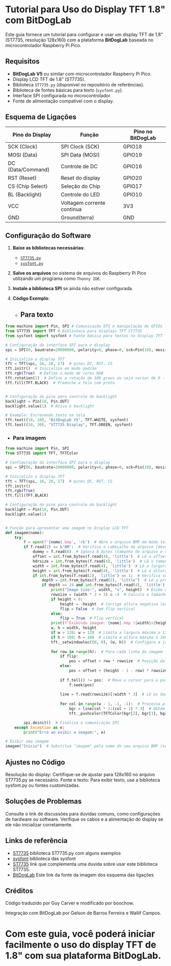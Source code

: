 # Tutorial para Uso do Display TFT 1.8" com BitDogLab

Este guia fornece um tutorial para configurar e usar um display TFT de 1.8" (ST7735, resolução 128x160) com a plataforma **BitDogLab** baseada no microcontrolador Raspberry Pi Pico.

## Requisitos

- **BitDogLab V5** ou similar com microcontrolador Raspberry Pi Pico.
- Display LCD TFT de 1.8" (ST7735).
- Biblioteca `ST7735.py` (disponível no repositório de referências).
- Biblioteca de fontes básicas para texto (`sysfont.py`).
- Interface SPI configurada no microcontrolador.
- Fonte de alimentação compatível com o display.

## Esquema de Ligações

| **Pino do Display** | **Função**       | **Pino no BitDogLab** |
|----------------------|------------------|------------------------|
| SCK (Clock)          | SPI Clock (SCK) | GPIO18                |
| MOSI (Data)          | SPI Data (MOSI) | GPIO19                |
| DC (Data/Command)    | Controle de DC   | GPIO16                |
| RST (Reset)          | Reset do display| GPIO20                |
| CS (Chip Select)     | Seleção do Chip | GPIO17                |
| BL (Backlight)       | Controle do LED | GPIO10                |
| VCC                  | Voltagem corrente continua|  3V3         |
| GND                  | Ground(terra) |   GND                  |
## Configuração do Software

1. **Baixe as bibliotecas necessárias**:
   - [`ST7735.py`](https://github.com/boochow/MicroPython-ST7735/tree/master)
   - [`sysfont.py`](https://github.com/GuyCarver/MicroPython/blob/master/lib/sysfont.py)

2. **Salve os arquivos** no sistema de arquivos do Raspberry Pi Pico utilizando um programa como `Thonny IDE`.

3. **Instale a biblioteca SPI** se ainda não estiver configurada.

4. **Código Exemplo**:
   - ## Para texto 
```python
from machine import Pin, SPI # Comunicação SPI e manipulação de GPIOs
from ST7735 import TFT # Biblioteca para displays TFT ST7735
from sysfont import sysfont # Fonte básica para textos no display TFT

# Configuração da interface SPI para o display
spi = SPI(0, baudrate=20000000, polarity=0, phase=0, sck=Pin(18), mosi=Pin(19))

# Inicializa o display TFT
tft = TFT(spi, 16, 20, 17)  # pinos DC, RST, CS
tft.initr()  # Inicializa em modo padrão
tft.rgb(True)  # Define o modo de cores RGB
tft.rotation(1)  # Define a rotação de 180 graus ou seja variar de 0 - 3. Começa na vertical com o topo voltado para os pinos e gira 90 graus no sentido horário a cada passo.
tft.fill(TFT.BLACK)  # Preenche a tela com preto


# Configuração do pino para controle do backlight
backlight = Pin(10, Pin.OUT)
backlight.value(1)  # Ativa o backlight

# Exemplo: Escrevendo texto na tela
tft.text((10, 10), "BitDogLab V5", TFT.WHITE, sysfont)
tft.text((10, 30), "ST7735 Display", TFT.GREEN, sysfont)

```
   - ### Para imagem

```python
from machine import Pin, SPI
from ST7735 import TFT, TFTColor

# Configuração da interface SPI para o display
spi = SPI(0, baudrate=20000000, polarity=0, phase=0, sck=Pin(18), mosi=Pin(19))

# Inicializa o display TFT
tft = TFT(spi, 16, 20, 17)  # pinos DC, RST, CS
tft.initr()
tft.rgb(True)
tft.fill(TFT.BLACK)

# Configuração do pino para controle do backlight
backlight = Pin(10, Pin.OUT)
backlight.value(1)


# Função para apresentar uma imagem no Display LCD TFT
def imagem(nome):
    try:
        f = open(f'{nome}.bmp', 'rb')  # Abre o arquivo BMP em modo leitura binária
        if f.read(2) == b'BM':  # Verifica o cabeçalho do arquivo (deve começar com "BM")
            dummy = f.read(8)  # Ignora 8 bytes (tamanho do arquivo e criador)
            offset = int.from_bytes(f.read(4), 'little')  # Lê o offset para os dados de imagem
            hdrsize = int.from_bytes(f.read(4), 'little')  # Lê o tamanho do cabeçalho
            width = int.from_bytes(f.read(4), 'little')  # Lê a largura da imagem
            height = int.from_bytes(f.read(4), 'little')  # Lê a altura da imagem
            if int.from_bytes(f.read(2), 'little') == 1:  # Verifica se o número de planos é 1
                depth = int.from_bytes(f.read(2), 'little')  # Lê a profundidade da cor (bits por pixel)
                if depth == 24 and int.from_bytes(f.read(4), 'little') == 0:  # Verifica profundidade de 24 bits e sem compressão
                    print("Image size:", width, "x", height)  # Exibe o tamanho da imagem
                    rowsize = (width * 3 + 3) & ~3  # Calcula o tamanho de cada linha (alinhado a 4 bytes)
                    if height < 0:
                        height = -height  # Corrige altura negativa (origem na parte inferior)
                        flip = False  # Sem flip vertical
                    else:
                        flip = True  # Flip vertical
                    print(f"Exibindo imagem: {nome}.bmp ({width}x{height})")
                    w, h = width, height
                    if w > 128: w = 128  # Limita a largura máxima a 128 pixels
                    if h > 160: h = 160  # Limita a altura máxima a 160 pixels
                    tft._setwindowloc((0, 0), (w, h))  # Configura a janela de exibição no TFT
                    
                    for row in range(h):  # Para cada linha da imagem
                        if flip:
                            pos = offset + row * rowsize  # Posição da linha com flip
                        else:
                            pos = offset + (height - 1 - row) * rowsize  # Posição da linha sem flip
                        
                        if f.tell() != pos:  # Move o cursor para a posição correta
                            f.seek(pos)
                        
                        line = f.read(rowsize)[:width * 3]  # Lê os dados da linha (até a largura necessária)
                        
                        for col in range(w - 1, -1, -1):  # Processa pixels da direita para a esquerda
                            bgr = line[col * 3:(col + 1) * 3]  # Obtém os componentes BGR
                            tft._pushcolor(TFTColor(bgr[2], bgr[1], bgr[0]))  # Converte para RGB e envia ao TFT

        spi.deinit()  # Finaliza a comunicação SPI
    except Exception as e:
        print("Erro ao exibir a imagem:", e)

# Exibir uma imagem
imagem("Inicio")  # Substitua "imagem" pelo nome do seu arquivo BMP (sem extensão)
```




## Ajustes no Código
Resolução do display: Certifique-se de ajustar para 128x160 no arquivo ST7735.py se necessário.
Fonte e texto: Para exibir texto, use a biblioteca sysfont.py ou fontes customizadas.

## Soluções de Problemas
Consulte o link de discussões para dúvidas comuns, como configurações de hardware ou software.
Verifique os cabos e a alimentação do display se ele não inicializar corretamente.

## Links de referência
* [ST7735](https://github.com/boochow/MicroPython-ST7735/tree/master) biblioteca ST7735.py com alguns exemplos
* [sysfont](https://github.com/GuyCarver/MicroPython/blob/master/lib/sysfont.py) biblioteca das sysfont
* [ST7735](https://github.com/boochow/MicroPython-ST7735/issues/9) link que complementa uma duvida sobre usar este biblioteca ST7735.
* [BitDogLab](https://github.com/BitDogLab/BitDogLab/commit/db2704d02596209923995fc20823b8b6147ad800) Este link da fonte da imagem dos esquema das ligações

## Créditos
Código traduzido por Guy Carver e modificado por boochow.

Integração com BitDogLab por Gelson de Barros Ferreira e Wallif Campos.

# Com este guia, você poderá iniciar facilmente o uso do display TFT de 1.8" com sua plataforma BitDogLab.
